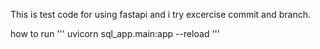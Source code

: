 This is test code for using fastapi and i try excercise commit and branch.

how to run
'''
uvicorn sql_app.main:app --reload
'''

